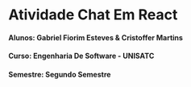 <h1>Atividade Chat Em React</h1>
<h4>Alunos: Gabriel Fiorim Esteves & Cristoffer Martins</h4>
<h4>Curso: Engenharia De Software - UNISATC</h4>
<h4>Semestre: Segundo Semestre</h4>
